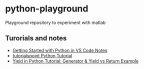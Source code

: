 # python-playground <!-- omit in toc -->
Playground repository to experiment with matlab

## Turorials and notes <!-- omit in toc -->
- [Getting Started with Python in VS Code Notes](tutorial-vscode/tutorial-vscode.md)
- [tutorialspoint Python Tutorial](tutorial-tutorialspoint/tutorial-tutorialspoint.md)
- [Yield in Python Tutorial: Generator & Yield vs Return Example](yield-generator/tutorial-yield-generator.md)